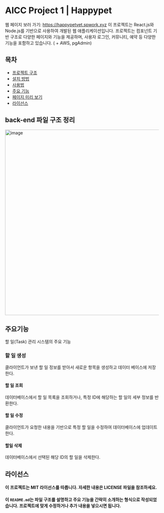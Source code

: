 # AICC Project 1 | Happypet

웹 페이지 보러 가기: https://happypetvet.spwork.xyz
이 프로젝트는 React.js와 Node.js를 기반으로 사용하여 개발된 웹 애플리케이션입니다. 프로젝트는 컴포넌트 기반 구조로 다양한 페이지와 기능을 제공하며, 사용자 로그인, 커뮤니티, 예약 등 다양한 기능을 포함하고 있습니다. ( + AWS, pgAdmin)

## 목차
- [프로젝트 구조](#back-end-파일-구조-정리)
- [설치 방법](#설치방법)
- [사용법](#사용법)
- [주요 기능](#주요기능)
- [페이지 미리 보기](#페이지-미리보기)
- [라이선스](#라이선스)

## back-end 파일 구조 정리
<img width="607" alt="image" src="https://github.com/user-attachments/assets/9aa14cbd-1a39-4b1d-b8fe-66a2dc13b6a0">

## 주요기능
할 일(Task) 관리 시스템의 주요 기능

### 할 일 생성
클라이언트가 보낸 할 일 정보를 받아서 새로운 항목을 생성하고 데이터 베이스에 저장한다.
#### 할 일 조회
데이터베이스에서 할 일 목록을 조회하거나, 특정 ID에 해당하는 할 일의 세부 정보를 반환한다.
#### 할 일 수정
클라이언트가 요청한 내용을 기반으로 특정 할 일을 수정하여 데이터베이스에 업데이트한다.
#### 할일 삭제
데이터베이스에서 선택된 해당 ID의 할 일을 삭제한다.



## 라이선스
#### 이 프로젝트는 MIT 라이선스를 따릅니다. 자세한 내용은 LICENSE 파일을 참조하세요.
#### 이 `README.md`는 파일 구조를 설명하고 주요 기능을 간략히 소개하는 형식으로 작성되었습니다. 프로젝트에 맞게 수정하거나 추가 내용을 넣으시면 됩니다.


